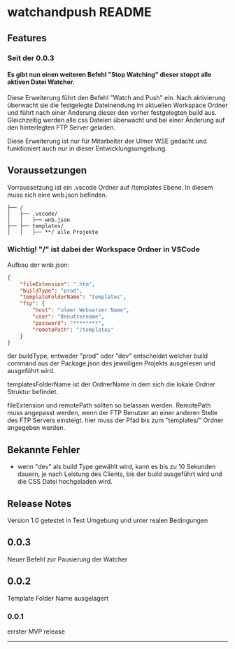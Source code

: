 # watchandpush README

## Features

### Seit der 0.0.3

#### Es gibt nun einen weiteren Befehl "Stop Watching" dieser stoppt alle aktiven Datei Watcher.

Diese Erweiterung führt den Befehl "Watch and Push" ein. Nach aktivierung überwacht sie die festgelegte Dateinendung im aktuellen Workspace Ordner und führt nach einer Änderung dieser den vorher festgelegten build aus. Gleichzeitig werden alle css Dateien überwacht und bei einer Änderung auf den hinterlegten FTP Server geladen.

Diese Erweiterung ist nur für Mitarbeiter der Ulmer WSE gedacht und funktioniert auch nur in dieser Entwicklungsumgebung.

## Voraussetzungen

Vorraussetzung ist ein .vscode Ordner auf /templates Ebene.
In diesem muss sich eine wnb.json befinden.

```
├── /
│   ├── .vscode/
│   │   ├── wnb.json
├── ├── templates/
│   │   ├── **/ alle Projekte
```

### Wichtig! "\/" ist dabei der Workspace Ordner in VSCode

Aufbau der wnb.json:

```json
{
	"fileExtension": ".htm",
	"buildType": "prod",
	"templateFolderName": "templates",
	"ftp": {
		"host": "ulmer Webserver Name",
		"user": "Benutzername",
		"password": "********",
		"remotePath": "/templates"
	}
}
```

der buildType, entweder "prod" oder "dev" entscheidet welcher build command aus der Package.json des jeweiligen Projekts ausgelesen und ausgeführt wird.

templatesFolderName ist der OrdnerName in dem sich die lokale Ordner Struktur befindet.

fileExtension und remotePath sollten so belassen werden. RemotePath muss angepasst werden, wenn der FTP Benutzer an einer anderen Stelle des FTP Servers einsteigt. hier muss der Pfad bis zum "templates/" Ordner angegeben werden.

## Bekannte Fehler

-   wenn "dev" als build Type gewählt wird, kann es bis zu 10 Sekunden dauern, je nach Leistung des Clients, bis der build ausgeführt wird und die CSS Datei hochgeladen wird.

## Release Notes

Version 1.0
getestet in Test Umgebung und unter realen Bedingungen

## 0.0.3

Neuer Befehl zur Pausierung der Watcher

## 0.0.2

Template Folder Name ausgelagert

### 0.0.1

errster MVP release

---
